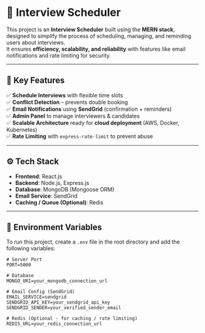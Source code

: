 # 📅 Interview Scheduler  

This project is an **Interview Scheduler** built using the **MERN stack**, designed to simplify the process of scheduling, managing, and reminding users about interviews.  
It ensures **efficiency, scalability, and reliability** with features like email notifications and rate limiting for security.  

---

## 🔑 Key Features  

✅ **Schedule Interviews** with flexible time slots  
✅ **Conflict Detection** – prevents double booking  
✅ **Email Notifications** using **SendGrid** (confirmation + reminders)  
✅ **Admin Panel** to manage interviewers & candidates  
✅ **Scalable Architecture** ready for **cloud deployment** (AWS, Docker, Kubernetes)  
✅ **Rate Limiting** with `express-rate-limit` to prevent abuse  

---

## ⚙️ Tech Stack  

- **Frontend**: React.js  
- **Backend**: Node.js, Express.js  
- **Database**: MongoDB (Mongoose ORM)  
- **Email Service**: SendGrid  
- **Caching / Queue (Optional)**: Redis  

---

## 🔧 Environment Variables  

To run this project, create a `.env` file in the root directory and add the following variables:  

```env
# Server Port
PORT=5000

# Database
MONGO_URI=your_mongodb_connection_url

# Email Config (SendGrid)
EMAIL_SERVICE=sendgrid
SENDGRID_API_KEY=your_sendgrid_api_key
SENDGRID_SENDER=your_verified_sender_email

# Redis (Optional - for caching / rate limiting)
REDIS_URL=your_redis_connection_url
